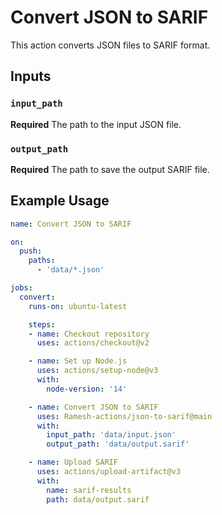 # Convert JSON to SARIF

This action converts JSON files to SARIF format.

## Inputs

### `input_path`

**Required** The path to the input JSON file.

### `output_path`

**Required** The path to save the output SARIF file.

## Example Usage

```yaml
name: Convert JSON to SARIF

on:
  push:
    paths:
      - 'data/*.json'

jobs:
  convert:
    runs-on: ubuntu-latest

    steps:
    - name: Checkout repository
      uses: actions/checkout@v2

    - name: Set up Node.js
      uses: actions/setup-node@v3
      with:
        node-version: '14'

    - name: Convert JSON to SARIF
      uses: Ramesh-actions/json-to-sarif@main
      with:
        input_path: 'data/input.json'
        output_path: 'data/output.sarif'

    - name: Upload SARIF
      uses: actions/upload-artifact@v3
      with:
        name: sarif-results
        path: data/output.sarif
